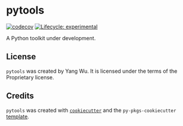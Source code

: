 # pytools

<!-- badges: start -->
[![codecov](https://codecov.io/gh/YangWu1227/pytools/branch/master/graph/badge.svg?token=KS3DTV6WDT)](https://codecov.io/gh/YangWu1227/pytools)
[![Lifecycle: experimental](https://img.shields.io/badge/lifecycle-experimental-orange.svg)](https://lifecycle.r-lib.org/articles/stages.html#experimental)
<!-- badges: end -->

A Python toolkit under development.

## License

`pytools` was created by Yang Wu. It is licensed under the terms of the Proprietary license.

## Credits

`pytools` was created with [`cookiecutter`](https://cookiecutter.readthedocs.io/en/latest/) and the `py-pkgs-cookiecutter` [template](https://github.com/py-pkgs/py-pkgs-cookiecutter).
